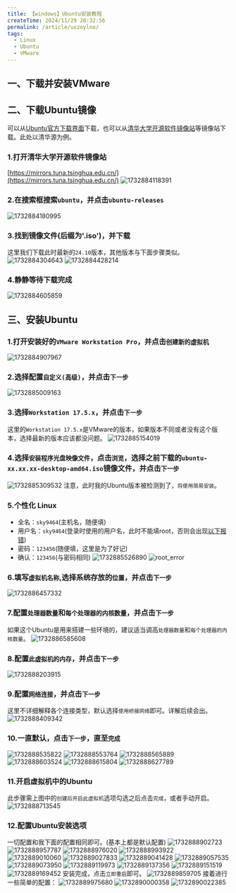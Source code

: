 ```yaml
---
title: 【windows】Ubuntu安装教程
createTime: 2024/11/29 20:32:56
permalink: /article/uxzoylno/
tags:
  - Linux
  - Ubuntu
  - VMware
---
```

## 一、下载并安装VMware

## 二、下载Ubuntu镜像
可以从[Ubuntu官方下载界面](https://ubuntu.com/download/desktop)下载，也可以从[清华大学开源软件镜像站](https://mirrors.tuna.tsinghua.edu.cn/)等镜像站下载。此处以清华源为例。

### 1.打开清华大学开源软件镜像站
[https://mirrors.tuna.tsinghua.edu.cn/](https://mirrors.tuna.tsinghua.edu.cn/)
![1732884118391](image/Ubuntu/1732884118391.png)
### 2.在搜索框搜索`ubuntu`，并点击`ubuntu-releases`
![1732884180995](image/Ubuntu/1732884180995.png)
### 3.找到镜像文件(后缀为'.iso')，并下载
这里我们下载此时最新的`24.10`版本，其他版本与下面步骤类似。
![1732884304643](image/Ubuntu/1732884304643.png)
![1732884428214](image/Ubuntu/1732884428214.png)

### 4.静静等待下载完成
![1732884605859](image/Ubuntu/1732884605859.png)
## 三、安装Ubuntu

### 1.打开安装好的`VMware Workstation Pro`，并点击`创建新的虚拟机`
![1732884907967](image/Ubuntu/1732884907967.png)
### 2.选择配置`自定义(高级)`，并点击`下一步`
![1732885009163](image/Ubuntu/1732885009163.png)
### 3.选择`Workstation 17.5.x`，并点击`下一步`
这里的`Workstation 17.5.x`是VMware的版本，如果版本不同或者没有这个版本，选择最新的版本应该都没问题。
![1732885154019](image/Ubuntu/1732885154019.png)

### 4.选择`安装程序光盘映像文件`，点击`浏览`，选择之前下载的`ubuntu-xx.xx.xx-desktop-amd64.iso`镜像文件，并点击`下一步`
![1732885309532](image/Ubuntu/1732885309532.png)
注意，此时我的Ubuntu版本被检测到了，`将使用简易安装`。
### 5.个性化 Linux
- 全名：`sky9464`(主机名，随便填)
- 用户名：`sky9464`(登录时使用的用户名，此时不能填root，否则会出现[以下报错](#root-error))
- 密码：`123456`(随便填，这里是为了好记)
- 确认：`123456`(与密码相同)
![1732885526890](image/Ubuntu/1732885526890.png)
<a id="root-error"></a>
![root_error](image/Ubuntu/1732885775731.png)

### 6.填写`虚拟机名称`,选择系统存放的`位置`，并点击`下一步`
![1732886457332](image/Ubuntu/1732886457332.png)

### 7.配置`处理器数量`和`每个处理器的内核数量`，并点击`下一步`
如果这个Ubuntu是用来搭建一些环境的，建议适当调高`处理器数量`和`每个处理器的内核数量`。
![1732886585608](image/Ubuntu/1732886585608.png)

### 8.配置`此虚拟机的内存`，并点击`下一步`
![1732888203915](image/Ubuntu/1732888203915.png)
### 9.配置`网络连接`，并点击`下一步`
这里不详细解释各个连接类型，默认选择`使用桥接网络`即可。详解后续会出。
![1732888409342](image/Ubuntu/1732888409342.png)

### 10.一直默认，点击`下一步`，直至`完成`
![1732888535822](image/Ubuntu/1732888535822.png)
![1732888553764](image/Ubuntu/1732888553764.png)
![1732888565889](image/Ubuntu/1732888565889.png)
![1732888603524](image/Ubuntu/1732888603524.png)
![1732888615804](image/Ubuntu/1732888615804.png)
![1732888627789](image/Ubuntu/1732888627789.png)
### 11.开启虚拟机中的Ubuntu
此步骤需上图中的`创建后开启此虚拟机`选项勾选之后点击`完成`，或者手动开启。
![1732888713545](image/Ubuntu/1732888713545.png)

### 12.配置Ubuntu安装选项
一切配置和我下面的配置相同即可。(基本上都是默认配置)
![1732888902723](image/Ubuntu/1732888902723.png)
![1732888957787](image/Ubuntu/1732888957787.png)
![1732888976020](image/Ubuntu/1732888976020.png)
![1732888993922](image/Ubuntu/1732888993922.png)
![1732889010060](image/Ubuntu/1732889010060.png)
![1732889027833](image/Ubuntu/1732889027833.png)
![1732889041428](image/Ubuntu/1732889041428.png)
![1732889057535](image/Ubuntu/1732889057535.png)
![1732889073950](image/Ubuntu/1732889073950.png)
![1732889119973](image/Ubuntu/1732889119973.png)
![1732889137356](image/Ubuntu/1732889137356.png)
![1732889151519](image/Ubuntu/1732889151519.png)
![1732889169452](image/Ubuntu/1732889169452.png)
安装完成，点击`立即重启`即可。
![1732889859705](image/Ubuntu/1732889859705.png)
接着进行一些简单的配置：
![1732889975680](image/Ubuntu/1732889975680.png)
![1732890000358](image/Ubuntu/1732890000358.png)
![1732890022385](image/Ubuntu/1732890022385.png)

